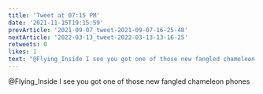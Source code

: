 ```yaml
---
title: 'Tweet at 07:15 PM'
date: '2021-11-15T19:15:59'
prevArticle: '2021-09-07_tweet-2021-09-07-16-25-48'
nextArticle: '2022-03-13_tweet-2022-03-13-13-16-25'
retweets: 0
likes: 1
text: "@Flying_Inside I see you got one of those new fangled chameleon phones"
---
```

@Flying_Inside I see you got one of those new fangled chameleon phones